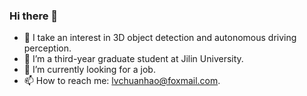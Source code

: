 ### Hi there 👋

<!--
**LCH1238/LCH1238** is a ✨ _special_ ✨ repository because its `README.md` (this file) appears on your GitHub profile.

Here are some ideas to get you started:

- 🔭 I’m currently working on ...
- 🌱 I’m currently learning ...
- 👯 I’m looking to collaborate on ...
- 🤔 I’m looking for help with ...
- 💬 Ask me about ...
- 📫 How to reach me: ...
- 😄 Pronouns: ...
- ⚡ Fun fact: ...
-->
- 🔭 I take an interest in 3D object detection and autonomous driving perception.
- 🌱 I’m a third-year graduate student at Jilin University.
- 🤔 I’m currently looking for a job.
- 📫 How to reach me: lvchuanhao@foxmail.com.
